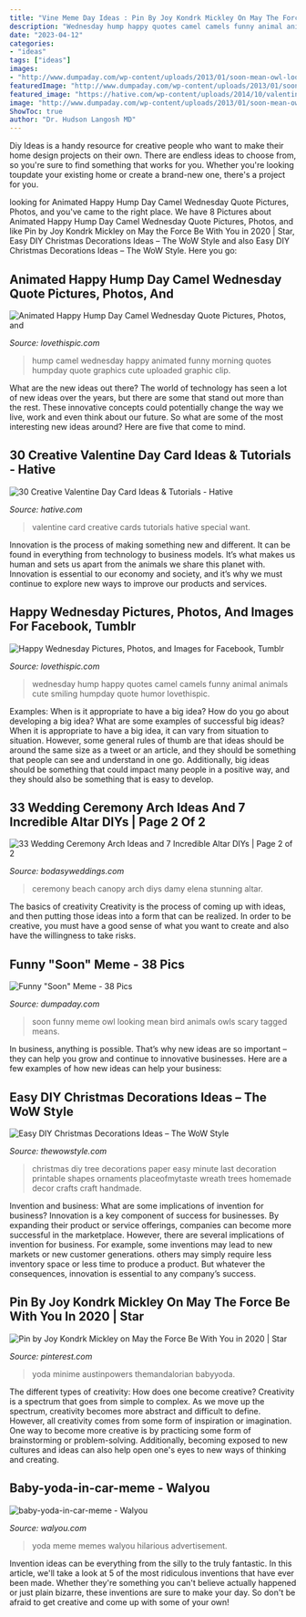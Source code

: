 ```yaml
---
title: "Vine Meme Day Ideas : Pin By Joy Kondrk Mickley On May The Force Be With You In 2020"
description: "Wednesday hump happy quotes camel camels funny animal animals cute smiling humpday quote humor lovethispic"
date: "2023-04-12"
categories:
- "ideas"
tags: ["ideas"]
images:
- "http://www.dumpaday.com/wp-content/uploads/2013/01/soon-mean-owl-looking-at-you.jpg"
featuredImage: "http://www.dumpaday.com/wp-content/uploads/2013/01/soon-mean-owl-looking-at-you.jpg"
featured_image: "https://hative.com/wp-content/uploads/2014/10/valentine-card-ideas/15-valentine-card-ideas.jpg"
image: "http://www.dumpaday.com/wp-content/uploads/2013/01/soon-mean-owl-looking-at-you.jpg"
ShowToc: true
author: "Dr. Hudson Langosh MD"
---
```



Diy Ideas is a handy resource for creative people who want to make their home design projects on their own. There are endless ideas to choose from, so you're sure to find something that works for you. Whether you're looking toupdate your existing home or create a brand-new one, there's a project for you.

	

		
looking for Animated Happy Hump Day Camel Wednesday Quote Pictures, Photos, and you've came to the right place. We have 8 Pictures about Animated Happy Hump Day Camel Wednesday Quote Pictures, Photos, and like Pin by Joy Kondrk Mickley on May the Force Be With You in 2020 | Star, Easy DIY Christmas Decorations Ideas – The WoW Style and also Easy DIY Christmas Decorations Ideas – The WoW Style. Here you go:
		
    
## Animated Happy Hump Day Camel Wednesday Quote Pictures, Photos, And

<img loading=lazy src="http://www.lovethispic.com/uploaded_images/232441-Animated-Happy-Hump-Day-Camel-Wednesday-Quote.jpg" onerror="this.onerror=null;this.src='https://tse2.mm.bing.net/th?id=OIP.82nUNofgzNtO-OVm7WbpjwHaLH&amp;pid=15.1';" alt="Animated Happy Hump Day Camel Wednesday Quote Pictures, Photos, and">

_Source: lovethispic.com_

>hump camel wednesday happy animated funny morning quotes humpday quote graphics cute uploaded graphic clip. 

	

What are the new ideas out there?
The world of technology has seen a lot of new ideas over the years, but there are some that stand out more than the rest. These innovative concepts could potentially change the way we live, work and even think about our future. So what are some of the most interesting new ideas around? Here are five that come to mind.

    
## 30 Creative Valentine Day Card Ideas &amp; Tutorials - Hative

<img loading=lazy src="https://hative.com/wp-content/uploads/2014/10/valentine-card-ideas/15-valentine-card-ideas.jpg" onerror="this.onerror=null;this.src='https://tse3.mm.bing.net/th?id=OIP.odZDx6agpoGKodUFn6yWKQHaJ4&amp;pid=15.1';" alt="30 Creative Valentine Day Card Ideas &amp; Tutorials - Hative">

_Source: hative.com_

>valentine card creative cards tutorials hative special want. 

	

Innovation is the process of making something new and different. It can be found in everything from technology to business models. It’s what makes us human and sets us apart from the animals we share this planet with. Innovation is essential to our economy and society, and it’s why we must continue to explore new ways to improve our products and services.

    
## Happy Wednesday Pictures, Photos, And Images For Facebook, Tumblr

<img loading=lazy src="http://www.lovethispic.com/uploaded_images/163052-Happy-Wednesday.jpg?2" onerror="this.onerror=null;this.src='https://tse2.mm.bing.net/th?id=OIP.bUKVQW0q35H5stCT4PUVfAHaKr&amp;pid=15.1';" alt="Happy Wednesday Pictures, Photos, and Images for Facebook, Tumblr">

_Source: lovethispic.com_

>wednesday hump happy quotes camel camels funny animal animals cute smiling humpday quote humor lovethispic. 

	

Examples: When is it appropriate to have a big idea? How do you go about developing a big idea? What are some examples of successful big ideas?
When it is appropriate to have a big idea, it can vary from situation to situation. However, some general rules of thumb are that ideas should be around the same size as a tweet or an article, and they should be something that people can see and understand in one go. Additionally, big ideas should be something that could impact many people in a positive way, and they should also be something that is easy to develop.

    
## 33 Wedding Ceremony Arch Ideas And 7 Incredible Altar DIYs | Page 2 Of 2

<img loading=lazy src="https://bodasyweddings.com/wp-content/uploads/2018/06/beach-wedding-ceremony-canopy.jpg" onerror="this.onerror=null;this.src='https://tse3.mm.bing.net/th?id=OIP.v53w2P_izYeyxbVz_f3WVgHaLH&amp;pid=15.1';" alt="33 Wedding Ceremony Arch Ideas and 7 Incredible Altar DIYs | Page 2 of 2">

_Source: bodasyweddings.com_

>ceremony beach canopy arch diys damy elena stunning altar. 

	

The basics of creativity
Creativity is the process of coming up with ideas, and then putting those ideas into a form that can be realized. In order to be creative, you must have a good sense of what you want to create and also have the willingness to take risks.

    
## Funny &quot;Soon&quot; Meme - 38 Pics

<img loading=lazy src="http://www.dumpaday.com/wp-content/uploads/2013/01/soon-mean-owl-looking-at-you.jpg" onerror="this.onerror=null;this.src='https://tse3.mm.bing.net/th?id=OIP.T67MJyUmdyX2Mj9g0CLkOQHaLG&amp;pid=15.1';" alt="Funny &quot;Soon&quot; Meme - 38 Pics">

_Source: dumpaday.com_

>soon funny meme owl looking mean bird animals owls scary tagged means. 

	

In business, anything is possible. That’s why new ideas are so important – they can help you grow and continue to innovative businesses. Here are a few examples of how new ideas can help your business: 

    
## Easy DIY Christmas Decorations Ideas – The WoW Style

<img loading=lazy src="http://thewowstyle.com/wp-content/uploads/2014/11/DIY-Paper-Christmas-Tree.jpg" onerror="this.onerror=null;this.src='https://tse3.mm.bing.net/th?id=OIP.2EKWveyzGmZngcBNrihmGgHaL3&amp;pid=15.1';" alt="Easy DIY Christmas Decorations Ideas – The WoW Style">

_Source: thewowstyle.com_

>christmas diy tree decorations paper easy minute last decoration printable shapes ornaments placeofmytaste wreath trees homemade decor crafts craft handmade. 

	

Invention and business: What are some implications of invention for business?
Innovation is a key component of success for businesses. By expanding their product or service offerings, companies can become more successful in the marketplace. However, there are several implications of invention for business. For example, some inventions may lead to new markets or new customer generations. others may simply require less inventory space or less time to produce a product. But whatever the consequences, innovation is essential to any company’s success.

    
## Pin By Joy Kondrk Mickley On May The Force Be With You In 2020 | Star

<img loading=lazy src="https://i.pinimg.com/736x/29/7c/0f/297c0f8a7480f1a50bcefcfb22269a7f.jpg" onerror="this.onerror=null;this.src='https://tse3.mm.bing.net/th?id=OIP.QWSeUXYHJSwpUcZ_Ud06ZwHaE6&amp;pid=15.1';" alt="Pin by Joy Kondrk Mickley on May the Force Be With You in 2020 | Star">

_Source: pinterest.com_

>yoda minime austinpowers themandalorian babyyoda. 

	

The different types of creativity: How does one become creative?
Creativity is a spectrum that goes from simple to complex. As we move up the spectrum, creativity becomes more abstract and difficult to define. However, all creativity comes from some form of inspiration or imagination. One way to become more creative is by practicing some form of brainstorming or problem-solving. Additionally, becoming exposed to new cultures and ideas can also help open one's eyes to new ways of thinking and creating.

    
## Baby-yoda-in-car-meme - Walyou

<img loading=lazy src="https://walyou.com/wp-content/uploads/2019/12/baby-yoda-in-car-meme.jpeg" onerror="this.onerror=null;this.src='https://tse2.mm.bing.net/th?id=OIP.6V6RhODPcTQWxWcPJnV9XQHaIN&amp;pid=15.1';" alt="baby-yoda-in-car-meme - Walyou">

_Source: walyou.com_

>yoda meme memes walyou hilarious advertisement. 

	

Invention ideas can be everything from the silly to the truly fantastic. In this article, we'll take a look at 5 of the most ridiculous inventions that have ever been made. Whether they're something you can't believe actually happened or just plain bizarre, these inventions are sure to make your day. So don't be afraid to get creative and come up with some of your own!


